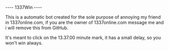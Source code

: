 ---- 1337Win ----

This is a automatic bot created for the sole purpose of annoying my friend in 1337online.com, if you are the owner of 
1337online.com message me and i will remove this from GitHub. 

It's meant to click on the 13.37.00 minute mark, it has a small delay, so you won't win always.

